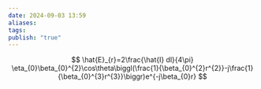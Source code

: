 ```yaml
---
date: 2024-09-03 13:59
aliases: 
tags: 
publish: "true"
---
```

$$
\hat{E}_{r}=2\frac{\hat{I} dl}{4\pi} \eta_{0}\beta_{0}^{2}\cos\theta\biggl(\frac{1}{\beta_{0}^{2}r^{2}}-j\frac{1}{\beta_{0}^{3}r^{3}}\biggr)e^{-j\beta_{0}r}
$$